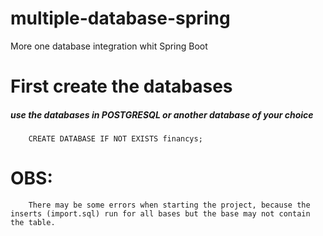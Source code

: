 # multiple-database-spring
More one database integration whit Spring Boot


# First create the databases
##### use the databases in POSTGRESQL or another database of your choice


```
    CREATE DATABASE IF NOT EXISTS financys;

```

# OBS:

```
    There may be some errors when starting the project, because the inserts (import.sql) run for all bases but the base may not contain the table.

```
